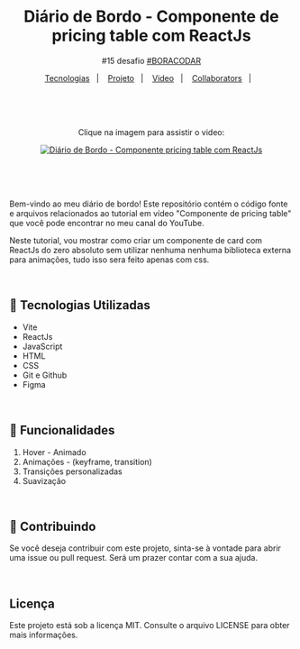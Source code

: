 <h1 align="center">Diário de Bordo - Componente de pricing table com ReactJs</h1>
<p align="center">
  #15 desafio <a href="https://boracodar.dev/">#BORACODAR</a><br/>
</p>

<p align="center">
  <a href="#-Tecnologias Utilizadas">Tecnologias</a>&nbsp;&nbsp;&nbsp;|&nbsp;&nbsp;&nbsp;
  <a href="#-projeto">Projeto</a>&nbsp;&nbsp;&nbsp;|&nbsp;&nbsp;&nbsp;
  <a href="#-video">Video</a>&nbsp;&nbsp;&nbsp;|&nbsp;&nbsp;&nbsp;
  <a href="#-collaborators">Collaborators</a>&nbsp;&nbsp;&nbsp;|&nbsp;&nbsp;&nbsp;
</p>

<br>
<br>
<br>

<div style="text-align:center; width: 400px; margin: 0 auto;">

Clique na imagem para assistir o video:

[![Diário de Bordo - Componente pricing table com ReactJs](https://i.ytimg.com/vi/iDzqPIKgg0w/maxresdefault.jpg)](https://www.youtube.com/watch?v=iDzqPIKgg0w 'Diário de Bordo - Componente de pricing table com ReactJs')

</div>

<br>
<br>
<br>

Bem-vindo ao meu diário de bordo! Este repositório contém o código fonte e arquivos relacionados ao tutorial em vídeo "Componente de pricing table" que você pode encontrar no meu canal do YouTube.

Neste tutorial, vou mostrar como criar um componente de card com ReactJs do zero absoluto sem utilizar nenhuma nenhuma biblioteca externa para animações, tudo isso sera feito apenas com css.

<br>

## 💠 Tecnologias Utilizadas

-   Vite
-   ReactJs
-   JavaScript
-   HTML
-   CSS
-   Git e Github
-   Figma

<br>

## 🔩 Funcionalidades

1. Hover - Animado
2. Animações - (keyframe, transition)
3. Transições personalizadas
4. Suavização

<br>

## 👥 Contribuindo

Se você deseja contribuir com este projeto, sinta-se à vontade para abrir uma issue ou pull request. Será um prazer contar com a sua ajuda.

<br>

## Licença

Este projeto está sob a licença MIT. Consulte o arquivo LICENSE para obter mais informações.
